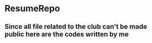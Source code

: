 # ResumeRepo
## Since all file related to the club can't be made public here are the codes written by me
